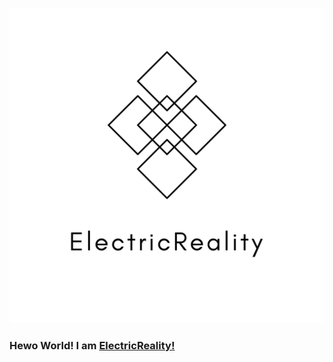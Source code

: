 ![Well I like graphics design](https://raw.githubusercontent.com/ElectricReality/ElectricReality/master/Logo.png)
### Hewo World! I am [ElectricReality!](https://github.com/ElectricReality)
